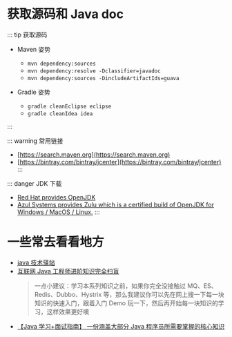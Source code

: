 # 获取源码和 Java doc

::: tip 获取源码

- Maven 姿势

  - `mvn dependency:sources`
  - `mvn dependency:resolve -Dclassifier=javadoc`
  - `mvn dependency:sources -DincludeArtifactIds=guava`

- Gradle 姿势
  - `gradle cleanEclipse eclipse`
  - `gradle cleanIdea idea`

:::

::: warning 常用链接

- [https://search.maven.org](https://search.maven.org)
- [https://bintray.com/bintray/jcenter](https://bintray.com/bintray/jcenter)
  :::

::: danger JDK 下载

- [Red Hat provides OpenJDK](https://developers.redhat.com/products/openjdk/download/)
- [Azul Systems provides Zulu which is a certified build of OpenJDK for Windows / MacOS / Linux.](https://www.azul.com/downloads/zulu/)
  :::

# 一些常去看看地方

- [java 技术驿站](http://cmsblogs.com/)
- [互联网 Java 工程师进阶知识完全扫盲](https://github.com/doocs/advanced-java)
  > 一点小建议：学习本系列知识之前，如果你完全没接触过 MQ、ES、Redis、Dubbo、Hystrix 等，那么我建议你可以先在网上搜一下每一块知识的快速入门，跟着入门 Demo 玩一下，然后再开始每一块知识的学习，这样效果更好噢
- [【Java 学习+面试指南】 一份涵盖大部分 Java 程序员所需要掌握的核心知识](https://github.com/Snailclimb/JavaGuide)
  >
